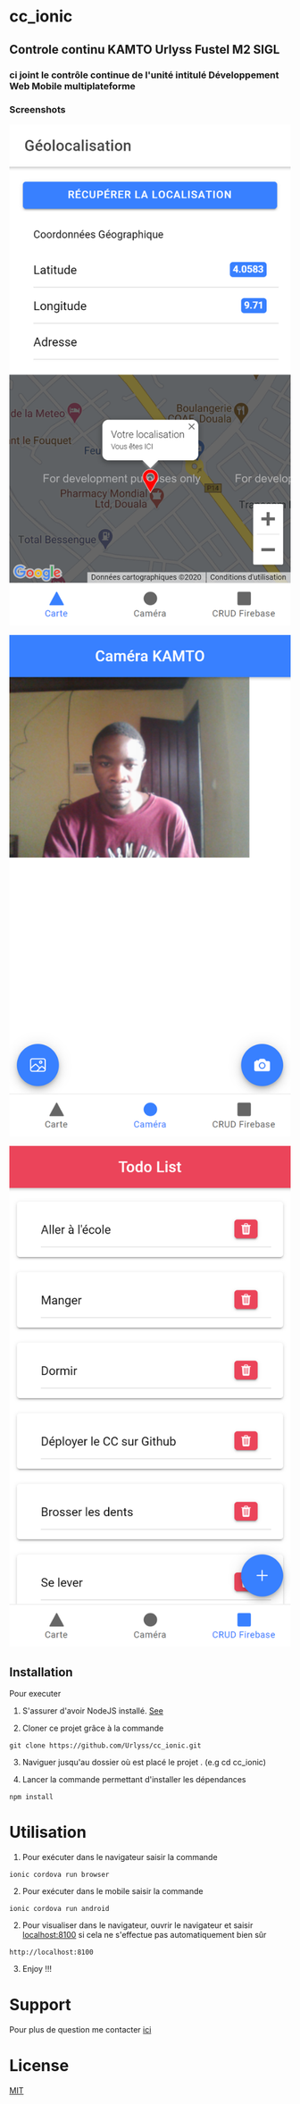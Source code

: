 # cc_ionic
## Controle continu KAMTO Urlyss Fustel M2 SIGL
### ci joint le contrôle continue de l'unité intitulé Développement Web Mobile multiplateforme

### Screenshots

![Screenshot1](./screenshots/ScreenShot_1.png?raw=true)

![Screenshot2](./screenshots/ScreenShot_2.png?raw=true)

![Screenshot3](./screenshots/ScreenShot_3.png?raw=true)

## Installation
Pour executer

1. S'assurer d'avoir NodeJS installé. [See](https://nodejs.org/en/download/)

2. Cloner ce projet grâce à la commande
```
git clone https://github.com/Urlyss/cc_ionic.git
```

3. Naviguer jusqu'au dossier où est placé le projet . (e.g cd cc_ionic)


4. Lancer la commande permettant d'installer les dépendances
```
npm install
```

# Utilisation
1. Pour exécuter dans le navigateur saisir la commande
```
ionic cordova run browser
```


2. Pour exécuter dans le mobile saisir la commande
```
ionic cordova run android
```

2. Pour visualiser dans le navigateur, ouvrir le navigateur et saisir [localhost:8100](http://localhost:8100) si cela ne s'effectue pas automatiquement bien sûr
```
http://localhost:8100
```

3. Enjoy !!!

# Support

Pour plus de question me contacter [ici](mailto:odusseuskamto@gmail.com)


# License
[MIT](https://choosealicense.com/licenses/mit/)
